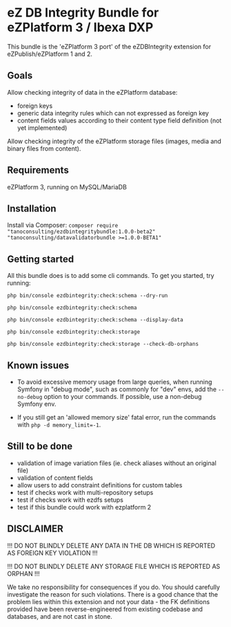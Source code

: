 eZ DB Integrity Bundle for eZPlatform 3 / Ibexa DXP
===================================================

This bundle is the 'eZPlatform 3 port' of the eZDBIntegrity extension for eZPublish/eZPlatform 1 and 2.

Goals
-----

Allow checking integrity of data in the eZPlatform database:
- foreign keys
- generic data integrity rules which can not expressed as foreign key
- content fields values according to their content type field definition (not yet implemented)

Allow checking integrity of the eZPlatform storage files (images, media and binary files from content).

Requirements
------------

eZPlatform 3, running on MySQL/MariaDB

Installation
------------

Install via Composer: `composer require "tanoconsulting/ezdbintegritybundle:1.0.0-beta2" "tanoconsulting/datavalidatorbundle >=1.0.0-BETA1"`

Getting started
---------------

All this bundle does is to add some cli commands. To get you started, try running:

    php bin/console ezdbintegrity:check:schema --dry-run

    php bin/console ezdbintegrity:check:schema

    php bin/console ezdbintegrity:check:schema --display-data

    php bin/console ezdbintegrity:check:storage

    php bin/console ezdbintegrity:check:storage --check-db-orphans

Known issues
------------

- To avoid excessive memory usage from large queries, when running Symfony in "debug mode", such as commonly for "dev" envs,
    add the `--no-debug` option to your commands. If possible, use a non-debug Symfony env.

- If you still get an 'allowed memory size' fatal error, run the commands with `php -d memory_limit=-1`.

Still to be done
----------------

- validation of image variation files (ie. check aliases without an original file)
- validation of content fields
- allow users to add constraint definitions for custom tables
- test if checks work with multi-repository setups
- test if checks work with ezdfs setups
- test if this bundle could work with ezplatform 2

DISCLAIMER
----------

!!! DO NOT BLINDLY DELETE ANY DATA IN THE DB WHICH IS REPORTED AS FOREIGN KEY VIOLATION !!!

!!! DO NOT BLINDLY DELETE ANY STORAGE FILE WHICH IS REPORTED AS ORPHAN !!!

We take no responsibility for consequences if you do. You should carefully investigate the reason for such violations.
There is a good chance that the problem lies within this extension and not your data - the FK definitions provided have
been reverse-engineered from existing codebase and databases, and are not cast in stone.
